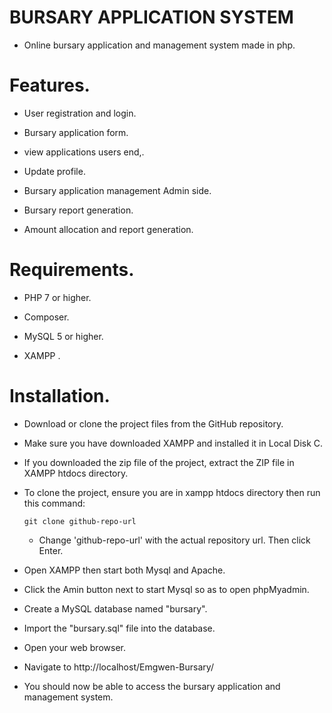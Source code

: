 # BURSARY APPLICATION SYSTEM


- Online bursary application and management system made in php.


# Features.


* User registration and login.


* Bursary application form.


* view applications users end,.


* Update profile.


* Bursary application management Admin side.


* Bursary report generation.


* Amount allocation and report generation.


# Requirements.


* PHP 7 or higher.

* Composer.

* MySQL 5 or higher.

* XAMPP .

# Installation.

* Download or clone the project files from the GitHub repository.


* Make sure you have downloaded XAMPP and installed it in Local Disk C.


* If you downloaded the zip file of the project, extract the ZIP file in XAMPP htdocs directory.


* To clone the project, ensure you are in xampp htdocs directory then run this command:

  `git clone github-repo-url`

  - Change 'github-repo-url' with the actual repository url. Then click Enter.


* Open XAMPP then start both Mysql and Apache.


* Click the Amin button next to start Mysql so as to open phpMyadmin.


* Create a MySQL database named "bursary".


* Import the "bursary.sql" file into the database.


* Open your web browser.


* Navigate to http://localhost/Emgwen-Bursary/


* You should now be able to access the bursary application and management system.

